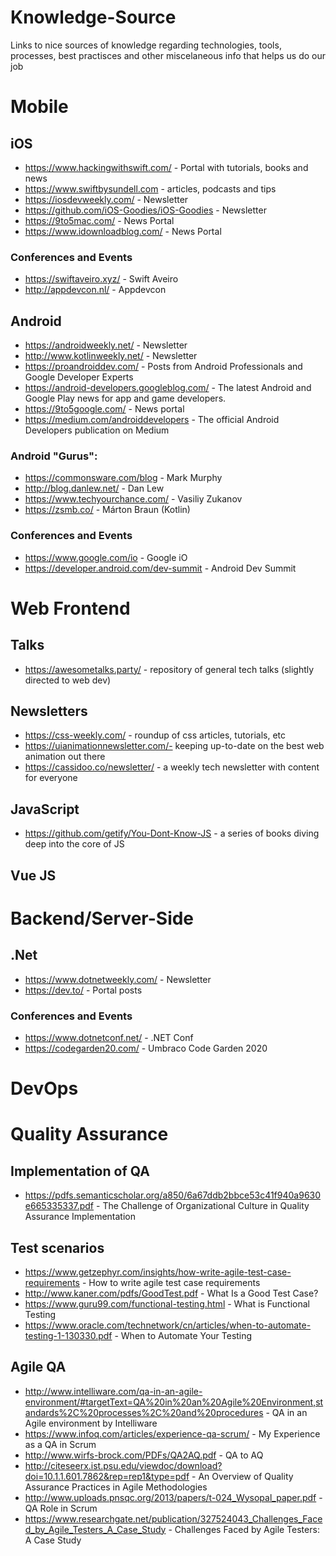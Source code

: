 # Knowledge-Source
Links to nice sources of knowledge regarding technologies, tools, processes, best practisces and other miscelaneous info that helps us do our job

# Mobile

## iOS

- https://www.hackingwithswift.com/ - Portal with tutorials, books and news 
- https://www.swiftbysundell.com - articles, podcasts and tips
- https://iosdevweekly.com/ - Newsletter
- https://github.com/iOS-Goodies/iOS-Goodies - Newsletter
- https://9to5mac.com/ - News Portal
- https://www.idownloadblog.com/ - News Portal

### Conferences and Events

- https://swiftaveiro.xyz/ - Swift Aveiro
- http://appdevcon.nl/ - Appdevcon

## Android

- https://androidweekly.net/ - Newsletter
- http://www.kotlinweekly.net/ -  Newsletter
- https://proandroiddev.com/ - Posts from Android Professionals and Google Developer Experts
- https://android-developers.googleblog.com/ - The latest Android and Google Play news for app and game developers.
- https://9to5google.com/ - News portal
- https://medium.com/androiddevelopers - The official Android Developers publication on Medium


### Android "Gurus":

- https://commonsware.com/blog - Mark Murphy
- http://blog.danlew.net/ - Dan Lew
- https://www.techyourchance.com/ - Vasiliy Zukanov
- https://zsmb.co/ - Márton Braun (Kotlin)



### Conferences and Events

- https://www.google.com/io - Google  iO
- https://developer.android.com/dev-summit - Android Dev Summit


# Web Frontend

## Talks

- https://awesometalks.party/ - repository of general tech talks (slightly directed to web dev)

## Newsletters

- https://css-weekly.com/ - roundup of css articles, tutorials, etc
- https://uianimationnewsletter.com/- keeping up-to-date on the best web animation out there
- https://cassidoo.co/newsletter/ - a weekly tech newsletter with content for everyone

## JavaScript

- https://github.com/getify/You-Dont-Know-JS - a series of books diving deep into the core of JS

## Vue JS

# Backend/Server-Side

## .Net

- https://www.dotnetweekly.com/ - Newsletter
- https://dev.to/ - Portal posts

### Conferences and Events

- https://www.dotnetconf.net/ - .NET Conf
- https://codegarden20.com/ - Umbraco Code Garden 2020

# DevOps

# Quality Assurance

## Implementation of QA

- https://pdfs.semanticscholar.org/a850/6a67ddb2bbce53c41f940a9630e665335337.pdf - The Challenge of Organizational Culture in Quality Assurance Implementation

## Test scenarios

- https://www.getzephyr.com/insights/how-write-agile-test-case-requirements - How to write agile test case requirements
- http://www.kaner.com/pdfs/GoodTest.pdf - What Is a Good Test Case? 
- https://www.guru99.com/functional-testing.html - What is Functional Testing
- https://www.oracle.com/technetwork/cn/articles/when-to-automate-testing-1-130330.pdf - When to Automate Your Testing 

## Agile QA

- http://www.intelliware.com/qa-in-an-agile-environment/#targetText=QA%20in%20an%20Agile%20Environment,standards%2C%20processes%2C%20and%20procedures - QA in an Agile environment by Intelliware
- https://www.infoq.com/articles/experience-qa-scrum/ - My Experience as a QA in Scrum
- http://www.wirfs-brock.com/PDFs/QA2AQ.pdf - QA to AQ
- http://citeseerx.ist.psu.edu/viewdoc/download?doi=10.1.1.601.7862&rep=rep1&type=pdf - An Overview of Quality Assurance Practices in Agile Methodologies
- http://www.uploads.pnsqc.org/2013/papers/t-024_Wysopal_paper.pdf - QA Role in Scrum
- https://www.researchgate.net/publication/327524043_Challenges_Faced_by_Agile_Testers_A_Case_Study - Challenges Faced by Agile Testers: A Case Study
